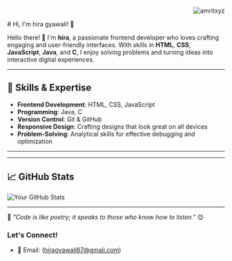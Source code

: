 <p align="right"> <img src="https://komarev.com/ghpvc/?username=Hiragyawali&label=Profile%20views&color=0e75b6&style=flat" alt="amritxyz" /> </p>
# Hi, I'm hira gyawali! 👋


Hello there! 👋 I'm **hira**, a passionate frontend developer who loves crafting engaging and user-friendly interfaces. With skills in **HTML**, **CSS**, **JavaScript**, **Java**, and **C**, I enjoy solving problems and turning ideas into interactive digital experiences.

---

## 🌟 Skills & Expertise
- **Frontend Development**: HTML, CSS, JavaScript
- **Programming**: Java, C
- **Version Control**: Git & GitHub
- **Responsive Design**: Crafting designs that look great on all devices
- **Problem-Solving**: Analytical skills for effective debugging and optimization

---



---

## 📈 GitHub Stats
![Your GitHub Stats](https://github-readme-stats.vercel.app/api?username=Hiragyawali&show_icons=true&theme=radical)

---

🌱 _"Code is like poetry; it speaks to those who know how to listen."_ 😊



### Let's Connect!
- 📧 Email: (hiragyawali67@gmail.com)
  
